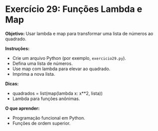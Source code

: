 # Exercício 29: Funções Lambda e Map

**Objetivo:** Usar lambda e map para transformar uma lista de números ao quadrado.

**Instruções:**
- Crie um arquivo Python (por exemplo, `exercicio29.py`).
- Defina uma lista de números.
- Use map com lambda para elevar ao quadrado.
- Imprima a nova lista.

**Dicas:**
- quadrados = list(map(lambda x: x**2, lista))
- Lambda para funções anônimas.

**O que aprender:**
- Programação funcional em Python.
- Funções de ordem superior.